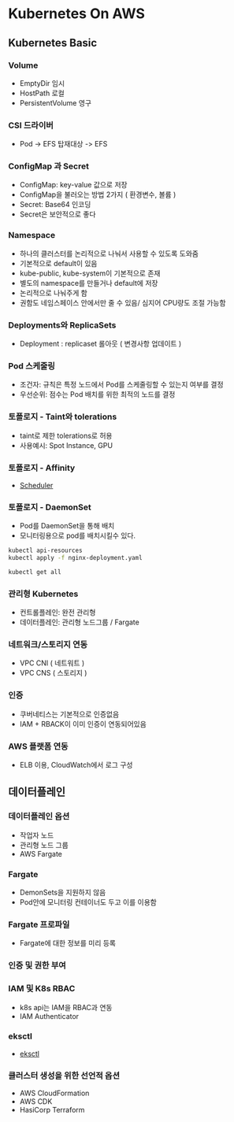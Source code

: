 # Kubernetes On AWS

## Kubernetes Basic

### Volume

- EmptyDir 임시
- HostPath 로컬
- PersistentVolume 영구

### CSI 드라이버

- Pod -> EFS 탑재대상 -> EFS

### ConfigMap 과 Secret

- ConfigMap: key-value 값으로 저장
- ConfigMap을 불러오는 방법 2가지 ( 환경변수, 볼륨 )
- Secret: Base64 인코딩
- Secret은 보안적으로 좋다

### Namespace

- 하나의 클러스터를 논리적으로 나눠서 사용할 수 있도록 도와줌
- 기본적으로 default이 있음
- kube-public, kube-system이 기본적으로 존재
- 별도의 namespace를 만들거나 default에 저장
- 논리적으로 나눠주게 함
- 권함도 네임스페이스 안에서만 줄 수 있음/ 심지어 CPU량도 조절 가능함

### Deployments와 ReplicaSets

- Deployment : replicaset 롤아웃 ( 변경사항 업데이트 )

### Pod 스케줄링

- 조건자: 규칙은 특정 노드에서 Pod를 스케줄링할 수 있는지 여부를 결정
- 우선순위: 점수는 Pod 배치를 위한 최적의 노드를 결정

### 토폴로지 - Taint와 tolerations

- taint로 제한 tolerations로 허용
- 사용예시: Spot Instance, GPU

### 토폴로지 - Affinity

- [Scheduler](https://kubernetes.io/ko/docs/reference/scheduling/policies/)

### 토폴로지 - DaemonSet

- Pod를 DaemonSet을 통해 배치
- 모니터링용으로 pod를 배치시킬수 있다.

```bash
kubectl api-resources
kubectl apply -f nginx-deployment.yaml

kubectl get all

```

### 관리형 Kubernetes

- 컨트롤플레인: 완전 관리형
- 데이터플레인: 관리형 노드그룹 / Fargate

### 네트워크/스토리지 연동

- VPC CNI ( 네트워트 )
- VPC CNS ( 스토리지 )

### 인증

- 쿠버네티스는 기본적으로 인증없음
- IAM + RBACK이 이미 인증이 연동되어있음

### AWS 플랫폼 연동

- ELB 이용, CloudWatch에서 로그 구성

## 데이터플레인

### 데이터플레인 옵션

- 작업자 노드
- 관리형 노드 그룹
- AWS Fargate

### Fargate

- DemonSets을 지원하지 않음
- Pod안에 모니터링 컨테이너도 두고 이를 이용함

### Fargate 프로파일

- Fargate에 대한 정보를 미리 등록

### 인증 및 권한 부여

### IAM 및 K8s RBAC

- k8s api는 IAM을 RBAC과 연동
- IAM Authenticator

### eksctl

- [eksctl](https://eksctl.io/usage/schema/)

### 클러스터 생성을 위한 선언적 옵션

- AWS CloudFormation
- AWS CDK
- HasiCorp Terraform
